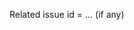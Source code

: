 <!-- Thank for your PR! If it's your first time contributing to Taichi, please make sure you have checked out [Contributor Guideline](https://taichi.readthedocs.io/en/latest/contributor_guide.html) (last update: Feb 18, 2019). A few simple rules are mentioned there to make us work together more efficiently :-) -->

Related issue id = ... (if any)
